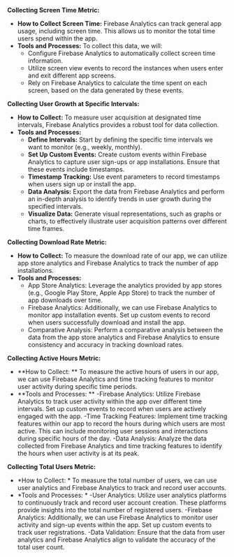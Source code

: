 **Collecting Screen Time Metric:**

- **How to Collect Screen Time:** Firebase Analytics can track general app usage, including screen time. This allows us to monitor the total time users spend within the app.
- **Tools and Processes:** To collect this data, we will:
   - Configure Firebase Analytics to automatically collect screen time information.
   - Utilize screen view events to record the instances when users enter and exit different app screens.
   - Rely on Firebase Analytics to calculate the time spent on each screen, based on the data generated by these events.
 
**Collecting User Growth at Specific Intervals:**

- **How to Collect:** To measure user acquisition at designated time intervals, Firebase Analytics provides a robust tool for data collection.
- **Tools and Processes:**
   - **Define Intervals:** Start by defining the specific time intervals we want to monitor (e.g., weekly, monthly).
   - **Set Up Custom Events:** Create custom events within Firebase Analytics to capture user sign-ups or app installations. Ensure that these events include timestamps.
   - **Timestamp Tracking:** Use event parameters to record timestamps when users sign up or install the app.
   - **Data Analysis:** Export the data from Firebase Analytics and perform an in-depth analysis to identify trends in user growth during the specified intervals.
   - **Visualize Data:** Generate visual representations, such as graphs or charts, to effectively illustrate user acquisition patterns over different time frames.



**Collecting Download Rate Metric:**
- **How to Collect:** To measure the download rate of our app, we can utilize app store analytics and Firebase Analytics to track the number of app installations.
- **Tools and Processes:**
   - App Store Analytics: Leverage the analytics provided by app stores (e.g., Google Play Store, Apple App Store) to track the number of app downloads over time.
   - Firebase Analytics: Additionally, we can use Firebase Analytics to monitor app installation events. Set up custom events to record when users successfully download and install the app.
   - Comparative Analysis: Perform a comparative analysis between the data from the app store analytics and Firebase Analytics to ensure consistency and accuracy in tracking download rates.
 

**Collecting Active Hours Metric:**

- **How to Collect: ** To measure the active hours of users in our app, we can use Firebase Analytics and time tracking features to monitor user activity during specific time periods.
- **Tools and Processes: **
   -Firebase Analytics: Utilize Firebase Analytics to track user activity within the app over different time intervals. Set up custom events to record when users are actively engaged with the app.
   -Time Tracking Features: Implement time tracking features within our app to record the hours during which users are most active. This can include monitoring user sessions and interactions during specific hours of the day.
   -Data Analysis: Analyze the data collected from Firebase Analytics and time tracking features to identify the hours when user activity is at its peak.

**Collecting Total Users Metric:**

- *How to Collect: * To measure the total number of users, we can use user analytics and Firebase Analytics to track and record user accounts.
- *Tools and Processes: *
   -User Analytics: Utilize user analytics platforms to continuously track and record user account creation. These platforms provide insights into the total number of registered users.
   -Firebase Analytics: Additionally, we can use Firebase Analytics to monitor user activity and sign-up events within the app. Set up custom events to track user registrations.
   -Data Validation: Ensure that the data from user analytics and Firebase Analytics align to validate the accuracy of the total user count.
